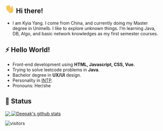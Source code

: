 
##  <img src="https://raw.githubusercontent.com/ABSphreak/ABSphreak/master/gifs/Hi.gif" width="30px"> Hi there! 

- I am Kyia Yang. I come from China, and currently doing my Master degree in Unimelb. I like to explore unknown things. I’m learning Java, DB, Algo, and basic network knowledges as my first semester courses.

## ⚡ Hello World!
- Front-end development using **HTML, Javascript, CSS, Vue**.
- Trying to solve leetcode problems in **Java**.
- Bachelor degree in **UX/UI** design.
- Personality in [INTP](https://www.16personalities.com/intp-personality).
- Pronouns: Her/she
<!-- **yyan4849/yyan4849** is a ✨ _special_ ✨ repository because its `README.md` (this file) appears on your GitHub profile.

Here are some ideas to get you started:

- 🔭 I’m currently working on ...

- 👯 I’m looking to collaborate on ...
- 🤔 I’m looking for help with ...
- 💬 Ask me about ...
- 📫 How to reach me: ...
- 😄 Pronouns: ...
- ⚡ Fun fact: ... -->

## 🤔 Status
<a href="https://github.com/yyan4849?tab=repositories">
  <img align="center" src="https://github-readme-stats.vercel.app/api/top-langs/?username=yyan4849&hide_langs_below=1" />
</a>
<a href="https://github.com/yyan4849?tab=repositories">
 <img align="center" src="https://github-readme-stats.vercel.app/api?username=yyan4849&show_icons=true&line_height=40" alt="Deepak's github stats"/>
</a>

![visitors](https://visitor-badge.glitch.me/badge?page_id=yyan4849.yyan4849)
